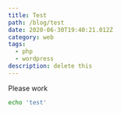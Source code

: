 ```yaml
---
title: Test
path: /blog/test
date: 2020-06-30T19:40:21.012Z
category: web
tags:
  - php
  - wordpress
description: delete this
---
```

Please work

```bash
echo 'test'
```
